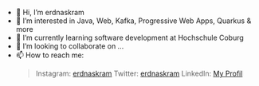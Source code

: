 - 👋 Hi, I’m erdnaskram
- 👀 I’m interested in Java, Web, Kafka, Progressive Web Apps, Quarkus & more
- 🌱 I’m currently learning software development at Hochschule Coburg
- 💞️ I’m looking to collaborate on ...
- 📫 How to reach me:
  > Instagram: [erdnaskram](https://instagram.com/erdnas.kram)
  > Twitter: [erdnaskram](https://twitter.com/erdnaskram)
  > LinkedIn: [My Profil](https://www.linkedin.com/in/christophmarks)

<!---
erdnaskram/erdnaskram is a ✨ special ✨ repository because its `README.md` (this file) appears on your GitHub profile.
You can click the Preview link to take a look at your changes.
--->
